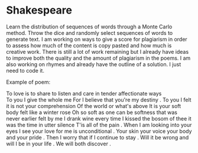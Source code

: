 # Shakespeare

Learn the distribution of sequences of words through a Monte Carlo method. Throw the dice and randomly select sequences of words to generate text. I am working on ways to give a score for plagiarism in order to assess how much of the content is copy pasted and how much is creative work.
There is still a lot of work remaining but I already have ideas to improve both the quality and the amount of plagiarism in the poems. I am also working on rhymes and already have the outline of a solution. I just need to code it. 

Example of poem:

To love is to share to listen and care in tender affectionate ways <br>
To you
I give the whole me
For
I believe that you're my destiny .
To you
I felt it is not your comprehension
Of the world or what's above
It is your soft body felt like a winter rose
Oh so soft as one can be softness that was never earlier felt by me
I drank wine every time
I kissed the bosom of thee it was the time in utter silence
T'is all of the pain .
When
I am looking into your eyes
I see your love for me is unconditional .
Your skin your voice your body and your pride .
Then
I worry that if
I continue to stay .
Will it be wrong and will
I be in your life .
We will both discover .
